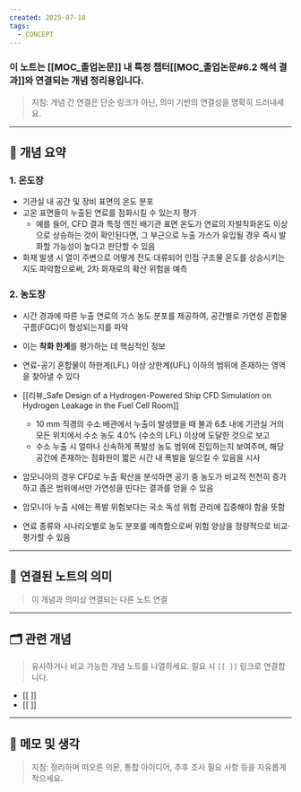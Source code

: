 ```yaml
---
created: 2025-07-18
tags:
  - CONCEPT
---
```

### 이 노트는 [[MOC_졸업논문]] 내 특정 챕터[[MOC_졸업논문#6.2 해석 결과]]와 연결되는 개념 정리용입니다.  
> 지침: 개념 간 연결은 단순 링크가 아닌, 의미 기반의 연결성을 명확히 드러내세요.  
---

## 🧩 개념 요약  

### 1. 온도장
- 기관실 내 공간 및 장비 표면의 온도 분포
- 고온 표면들이 누출된 연료를 점화시킬 수 있는지 평가
	- 예를 들어, CFD 결과 특정 엔진 배기관 표면 온도가 연료의 자발착화온도 이상으로 상승하는 것이 확인된다면, 그 부근으로 누출 가스가 유입될 경우 즉시 발화할 가능성이 높다고 판단할 수 있음
- 화재 발생 시 열이 주변으로 어떻게 전도·대류되어 인접 구조물 온도를 상승시키는지도 파악함으로써, 2차 화재로의 확산 위험을 예측

### 2. 농도장
- 시간 경과에 따른 누출 연료의 가스 농도 분포를 제공하여, 공간별로 가연성 혼합물 구름(FGC)이 형성되는지를 파악

- 이는 **착화 한계**를 평가하는 데 핵심적인 정보
- 연료-공기 혼합물이 하한계(LFL) 이상 상한계(UFL) 이하의 범위에 존재하는 영역을 찾아낼 수 있다

- [[리뷰_Safe Design of a Hydrogen-Powered Ship CFD Simulation on Hydrogen Leakage in the Fuel Cell Room]]
	- 10 mm 직경의 수소 배관에서 누출이 발생했을 때 불과 6초 내에 기관실 거의 모든 위치에서 수소 농도 4.0% (수소의 LFL) 이상에 도달한 것으로 보고
	- 수소 누출 시 얼마나 신속하게 폭발성 농도 범위에 진입하는지 보여주며, 해당 공간에 존재하는 점화원이 짧은 시간 내 폭발을 일으킬 수 있음을 시사

- 암모니아의 경우 CFD로 누출 확산을 분석하면 공기 중 농도가 비교적 천천히 증가하고 좁은 범위에서만 가연성을 띤다는 결과를 얻을 수 있음
- 암모니아 누출 시에는 폭발 위험보다는 국소 독성 위험 관리에 집중해야 함을 뜻함

- 연료 종류와 시나리오별로 농도 분포를 예측함으로써 위험 양상을 정량적으로 비교·평가할 수 있음

---

## 🔗 연결된 노트의 의미  
> 이 개념과 의미상 연결되는 다른 노트 연결

---

## 🗂 관련 개념  
> 유사하거나 비교 가능한 개념 노트를 나열하세요. 필요 시 `[[ ]]` 링크로 연결합니다.

- [[ ]]
- [[ ]]

---

## 💬 메모 및 생각  
> 지침: 정리하며 떠오른 의문, 통합 아이디어, 추후 조사 필요 사항 등을 자유롭게 적으세요.

